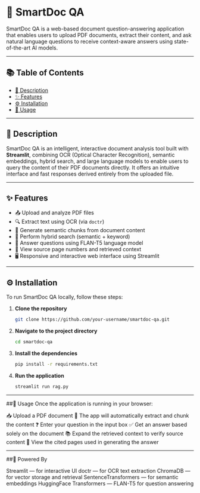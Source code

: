 # 📄 SmartDoc QA

SmartDoc QA is a web-based document question-answering application that enables users to upload PDF documents, extract their content, and ask natural language questions to receive context-aware answers using state-of-the-art AI models.

---

## 📚 Table of Contents

- [📌 Description](#-description)  
- [✨ Features](#-features)  
- [⚙️ Installation](#️-installation)  
- [🚀 Usage](#-usage)

---

## 📌 Description

SmartDoc QA is an intelligent, interactive document analysis tool built with **Streamlit**, combining OCR (Optical Character Recognition), semantic embeddings, hybrid search, and large language models to enable users to query the content of their PDF documents directly. It offers an intuitive interface and fast responses derived entirely from the uploaded file.

---

## ✨ Features

- 📤 Upload and analyze PDF files
- 🔍 Extract text using OCR (via `doctr`)
- 🧠 Generate semantic chunks from document content
- 📌 Perform hybrid search (semantic + keyword)
- 🤖 Answer questions using FLAN-T5 language model
- 📄 View source page numbers and retrieved context
- 🖥️ Responsive and interactive web interface using Streamlit

---

## ⚙️ Installation

To run SmartDoc QA locally, follow these steps:

1. **Clone the repository**
   ```bash
   git clone https://github.com/your-username/smartdoc-qa.git

2. **Navigate to the project directory**
   ```bash
   cd smartdoc-qa

3. **Install the dependencies**
   ```bash
   pip install -r requirements.txt

4. **Run the application**
   ```bash
   streamlit run rag.py

---

##🚀 Usage
Once the application is running in your browser:

📥 Upload a PDF document
🔄 The app will automatically extract and chunk the content
❓ Enter your question in the input box
✅ Get an answer based solely on the document
📚 Expand the retrieved context to verify source content
🔗 View the cited pages used in generating the answer

---

##🧠 Powered By

Streamlit — for interactive UI
doctr — for OCR text extraction
ChromaDB — for vector storage and retrieval
SentenceTransformers — for semantic embeddings
HuggingFace Transformers — FLAN-T5 for question answering
